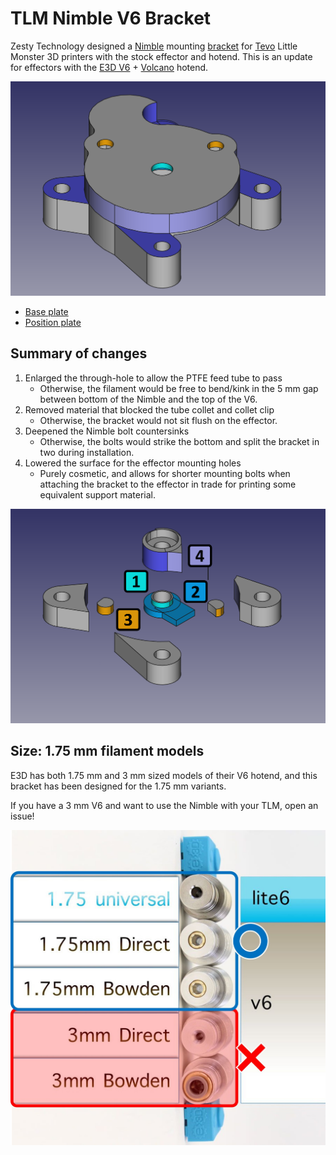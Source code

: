 # TLM Nimble V6 Bracket

Zesty Technology designed a [Nimble](https://zestytechnology.readthedocs.io/en/latest/nimble/index.html) mounting [bracket](https://www.thingiverse.com/thing:2701541) for [Tevo](https://tevo3dprinterstore.com) Little Monster 3D printers with the stock effector and hotend. This is an update for effectors with the [E3D V6](https://e3d-online.dozuki.com/Guide/V6+Assembly/6) + [Volcano](https://e3d-online.dozuki.com/Guide/Building+a+new+Volcano/9) hotend.

![rendering of the updated bracket](/docs/tlm-nimble-v6-freecad.png)

* [Base plate](blob/master/docs/tlm-nimble-v6-base-plate-freecad.stl)
* [Position plate](blob/master/docs/tlm-nimble-v6-position-plate-freecad.stl)

## Summary of changes

1. Enlarged the through-hole to allow the PTFE feed tube to pass
   - Otherwise, the filament would be free to bend/kink in the 5 mm gap between bottom of the Nimble and the top of the V6.
1. Removed material that blocked the tube collet and collet clip
   - Otherwise, the bracket would not sit flush on the effector.
1. Deepened the Nimble bolt countersinks
   - Otherwise, the bolts would strike the bottom and split the bracket in two during installation.
1. Lowered the surface for the effector mounting holes
   - Purely cosmetic, and allows for shorter mounting bolts when attaching the bracket to the effector in trade for printing some equivalent support material.

![rendering of the removed regions from the original bracket](/docs/regions-removed-labeled.png)

## Size: 1.75 mm filament models

E3D has both 1.75 mm and 3 mm sized models of their V6 hotend, and this bracket has been designed for the 1.75 mm variants.

If you have a 3 mm V6 and want to use the Nimble with your TLM, open an issue!

![V6 model sizes](/docs/v6-models-supported.jpg)
